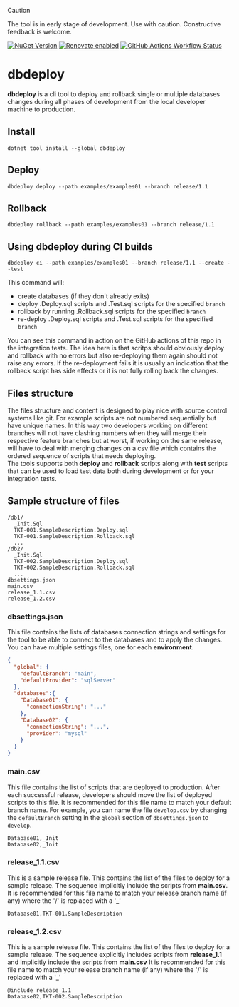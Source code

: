 > [!CAUTION]
> The tool is in early stage of development. Use with caution. Constructive feedback is welcome.

[![NuGet Version](https://img.shields.io/nuget/v/dbdeploy)](https://www.nuget.org/packages/dbdeploy)
[![Renovate enabled](https://img.shields.io/badge/renovate-enabled-brightgreen.svg)](https://renovatebot.com/)
[![GitHub Actions Workflow Status](https://img.shields.io/github/actions/workflow/status/gigi81/dbdeploy/ci.yml)](https://github.com/gigi81/dbdeploy/actions)

# dbdeploy

**dbdeploy** is a cli tool to deploy and rollback single or multiple databases changes during all phases of development from the local developer machine to production.

## Install
```shell
dotnet tool install --global dbdeploy
```

## Deploy
```shell
dbdeploy deploy --path examples/examples01 --branch release/1.1
```

## Rollback
```shell
dbdeploy rollback --path examples/examples01 --branch release/1.1
```

## Using dbdeploy during CI builds
```shell
dbdeploy ci --path examples/examples01 --branch release/1.1 --create --test
```

This command will:
- create databases (if they don't already exits)
- deploy .Deploy.sql scripts and .Test.sql scripts for the specified `branch`
- rollback by running .Rollback.sql scripts for the specified `branch`
- re-deploy .Deploy.sql scripts and .Test.sql scripts for the specified `branch`

You can see this command in action on the GitHub actions of this repo in the integration tests.
The idea here is that scritps should obviously deploy and rollback with no errors but also re-deploying them again
should not raise any errors. If the re-deployment fails it is usually an indication that the rollback script has
side effects or it is not fully rolling back the changes.

## Files structure
The files structure and content is designed to play nice with source control systems like git.
For example scripts are not numbered sequentially but have unique names. In this way two developers working on different branches will not have clashing numbers when they will merge their respective feature branches but at worst, if working on the same release, will have to deal with merging changes on a csv file which contains the ordered sequence of scripts that needs deploying.   
The tools supports both **deploy** and **rollback** scripts along with **test** scripts that can be used to load test data both during development or for your integration tests.

## Sample structure of files

```shell
/db1/
  _Init.Sql
  TKT-001.SampleDescription.Deploy.sql
  TKT-001.SampleDescription.Rollback.sql
  ...
/db2/
  _Init.Sql
  TKT-002.SampleDescription.Deploy.sql
  TKT-002.SampleDescription.Rollback.sql
  ...
dbsettings.json
main.csv
release_1.1.csv
release_1.2.csv
```

### dbsettings.json
This file contains the lists of databases connection strings and settings for the tool to be able to connect to the databases and to apply the changes. You can have multiple settings files, one for each **environment**.
```json
{
  "global": {
    "defaultBranch": "main",
    "defaultProvider": "sqlServer"
  },
  "databases":{
    "Database01": {
      "connectionString": "..."
    },
    "Database02": {
      "connectionString": "...",
      "provider": "mysql"
    }
  }
}
```

### main.csv
This file contains the list of scripts that are deployed to production. After each successful release, developers should move the list of deployed scripts to this file.
It is recommended for this file name to match your default branch name. For example, you can name the file `develop.csv` by changing the `defaultBranch` setting in the `global` section of `dbsettings.json` to `develop`.
```
Database01,_Init
Database02,_Init
```

### release_1.1.csv
This is a sample release file. This contains the list of the files to deploy for a sample release. The sequence implicitly include the scripts from **main.csv**.
It is recommended for this file name to match your release branch name (if any) where the '/' is replaced with a '_'
```
Database01,TKT-001.SampleDescription
```

### release_1.2.csv
This is a sample release file. This contains the list of the files to deploy for a sample release. The sequence explicitly includes scripts from **release_1.1** and implicitly include the scripts from **main.csv**
It is recommended for this file name to match your release branch name (if any) where the '/' is replaced with a '_'
```
@include release_1.1
Database02,TKT-002.SampleDescription
```
